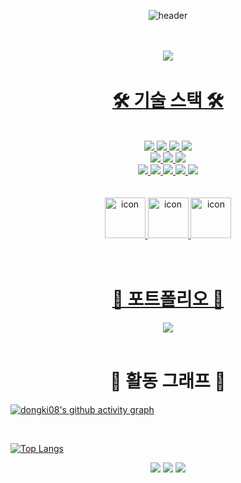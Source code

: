 <div align="center">
  
  ![header](https://capsule-render.vercel.app/api?type=Venom&color=AAF0D1&height=150&section=header&text=Hello!welcome%20DongHyeon%20github&desc=어서오세요%20동현의%20깃허브입니다&fontColor=01DF74&fontSize=50&descSize=30&animation=fadeIn&fontAlignY=55&&descAlignY=90)

<br>
<br>
<a href="https://github.com/dongki08"><img src="https://hits.seeyoufarm.com/api/count/incr/badge.svg?url=https%3A%2F%2Fgithub.com%2Fsoyeon207&count_bg=%23000000&title_bg=%23000000&icon=github.svg&icon_color=%23E7E7E7&title=GitHub&edge_flat=false)"/></a> <a href="https://solved.ac/whkakrkr">

<br>

<h1>🛠 기술 스택 🛠</h1>

<br>

<img src="https://img.shields.io/badge/Github-black?style=for-the-badge&logo=github&logoColor=#9B9B9B"/> 
<img src="https://img.shields.io/badge/JAVA-yellow?style=for-the-badge&logo=IntelliJidea&logoColor=000000"/> 
<img src="https://img.shields.io/badge/MySQL-blue?style=for-the-badge&logo=MariaDB&logoColor=000000"/> 
<img src="https://img.shields.io/badge/Gradle-gray?style=for-the-badge&logo=gradle&logoColor=#24A47F"/>
<br>
<img src="https://img.shields.io/badge/SPRING-6DB33F?style=for-the-badge&logo=Spring&logoColor=white"/>
<img src="https://img.shields.io/badge/SPRING BOOT-6DB33F?style=for-the-badge&logo=Spring Boot&logoColor=white"/>
<img src="https://img.shields.io/badge/SPRING SECURITY-6DB33F?style=for-the-badge&logo=Spring Security&logoColor=white"/>
<br>
<img src="https://img.shields.io/badge/MARIA DB-003545?style=for-the-badge&logo=MariaDB&logoColor=white"/>
<img src="https://img.shields.io/badge/INTELIJ IDEA-black?style=for-the-badge&logo=Intellij IDEA&logoColor=white"/>
<img src="https://img.shields.io/badge/POSTMAN-FF6C37?style=for-the-badge&logo=Postman&logoColor=white"/>
<img src="https://img.shields.io/badge/ERD CLOUD-8D8BD9?style=for-the-badge&logoColor=white"/>
<img src="https://img.shields.io/badge/NOTION-black?style=for-the-badge&logo=Notion&logoColor=white"/>


<br>
<br>
<br>

<img src="https://techstack-generator.vercel.app/github-icon.svg" alt="icon" width="65" height="65" />
<img src="https://techstack-generator.vercel.app/java-icon.svg" alt="icon" width="65" height="65" />
<img src="https://techstack-generator.vercel.app/mysql-icon.svg" alt="icon" width="65" height="65" />

<br>
<br>
<br>

<h1>💭 포트폴리오 💭</h1>
<a href="여기에 노션 주소 넣기" target="_blank"><img src="https://img.shields.io/badge/notion-000000?style=for-the-badge&logo=notion&logoColor=ffffff"/></a>

<br>
<br>

  
<h1>📃 활동 그래프 📃</h1>

</div>

[![dongki08's github activity graph](https://github-readme-activity-graph.vercel.app/graph?username=dongki08&theme=Default)](https://github.com/dongki08/github-readme-activity-graph)

<br>

[![Top Langs](https://github-readme-stats.vercel.app/api/top-langs/?username=dongki08&layout=compact)](https://github.com/dongki08/github-readme-stats)

<div align="center">
  
![](http://github-profile-summary-cards.vercel.app/api/cards/profile-details?username=dongki08&theme=graywhite)
![](http://github-profile-summary-cards.vercel.app/api/cards/stats?username=dongki08&theme=graywhite)
![](http://github-profile-summary-cards.vercel.app/api/cards/productive-time?username=dongki08&theme=graywhite&utcOffset=8)

<!-- [![Solved.ac](http://mazassumnida.wtf/api/generate_badge?boj=wruoma)](https://solved.ac/wruoma) -->

